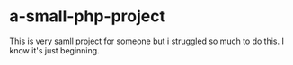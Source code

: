 # a-small-php-project

This is very samll project for someone but i struggled so much to do this. I know it's just beginning.
